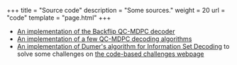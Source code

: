 +++
title = "Source code"
description = "Some sources."
weight = 20
url = "code"
template = "page.html"
+++

- [An implementation of the Backflip QC-MDPC decoder](https://github.com/vvasseur/backflip)
- [An implementation of a few QC-MDPC decoding algorithms](https://github.com/vvasseur/qcmdpc_decoder)
- [An implementation of Dumer's algorithm for Information Set Decoding](https://github.com/vvasseur/isd)
to solve some challenges on [the code-based challenges webpage](http://decodingchallenge.org/)
